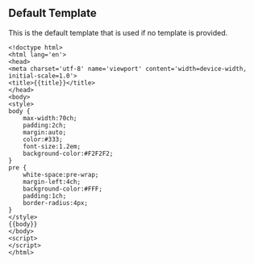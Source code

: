 ## Default Template

This is the default template that is used if no template is provided.

    <!doctype html>
    <html lang='en'>
    <head>
    <meta charset='utf-8' name='viewport' content='width=device-width, initial-scale=1.0'>
    <title>{{title}}</title>
    </head>
    <body>
    <style>
    body {
        max-width:70ch;
        padding:2ch;
        margin:auto;
        color:#333;
        font-size:1.2em;
        background-color:#F2F2F2;
    }
    pre {
        white-space:pre-wrap;
        margin-left:4ch;
        background-color:#FFF;
        padding:1ch;
        border-radius:4px;
    }
    </style>
    {{body}}
    </body>
    <script>
    </script>
    </html>